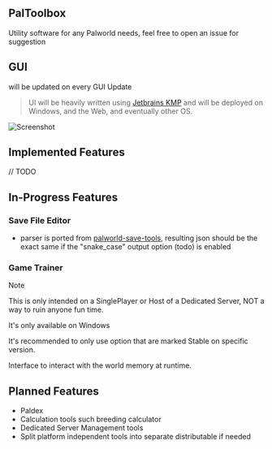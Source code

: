 ## PalToolbox
Utility software for any Palworld needs, feel free to open an issue for suggestion

## GUI
will be updated on every GUI Update

> UI will be heavily written using [Jetbrains KMP](https://www.jetbrains.com/kotlin-multiplatform/) and will be deployed on Windows, and the Web, and eventually other OS.

![Screenshot](https://github.com/flammky/PalToolbox/assets/94031495/c03649d3-ca87-4157-a575-49c6ae3bc579)

## Implemented Features
// TODO

## In-Progress Features

### Save File Editor
- parser is ported from [palworld-save-tools](https://github.com/cheahjs/palworld-save-tools),
  resulting json should be the exact same if the "snake_case" output option (todo) is enabled

### Game Trainer
> [!NOTE]
> This is only intended on a SinglePlayer or Host of a Dedicated Server, NOT a way to ruin anyone fun time.
>
> It's only available on Windows
>
> It's recommended to only use option that are marked Stable on specific version.

Interface to interact with the world memory at runtime.

## Planned Features
- Paldex
- Calculation tools such breeding calculator
- Dedicated Server Management tools
- Split platform independent tools into separate distributable if needed
